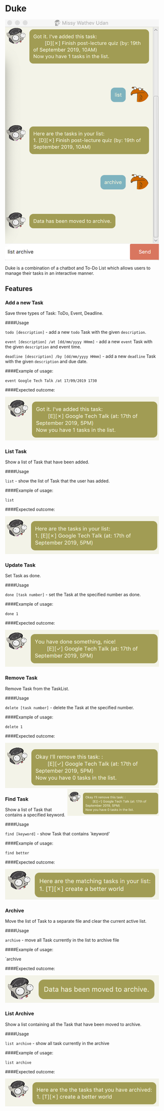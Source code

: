# Duke
![Application Layout Preview](Ui.png)

Duke is a combination of a chatbot and To-Do List which allows users to manage their tasks in an interactive manner. 

## Features 

### Add a new Task
Save three types of Task: ToDo, Event, Deadline.

####Usage

`todo [description]` - add a new `todo` Task with the given `description`.

`event [description] /at [dd/mm/yyyy HHmm]` - add a new `event` Task with the given `description` and event time.

`deadline [description] /by [dd/mm/yyyy HHmm]` - add a new `deadline` Task with the given `description` and due date.

####Example of usage:

`event Google Tech Talk /at 17/09/2019 1730` 

####Expected outcome:

![Add](add.png)


### List Task
Show a list of Task that have been added.

####Usage

`list` - show the list of Task that the user has added.

####Example of usage:

`list` 

####Expected outcome:

![List](list.png)


### Update Task
Set Task as done.

####Usage

`done [task number]` - set the Task at the specified number as done.

####Example of usage:

`done 1` 

####Expected outcome:

![Done](done.png)

### Remove Task
Remove Task from the TaskList.

####Usage

`delete [task number]` - delete the Task at the specified number.

####Example of usage:

`delete 1` 

####Expected outcome:

![Delete](delete.png)
<img src="delete.png" width=300 align=right>



### Find Task
Show a list of Task that contains a specified keyword.


####Usage

`find [keyword]` - show Task that contains `keyword'

####Example of usage:

`find better` 

####Expected outcome:

![Find](find.png)

### Archive
Move the list of Task to a separate file and clear the current active list.


####Usage

`archive` - move all Task currently in the list to archive file

####Example of usage:

`archive

####Expected outcome:

![Archive](archive.png)

### List Archive
Show a list containing all the Task that have been moved to archive.


####Usage

`list archive` - show all task currently in the archive

####Example of usage:

`list archive` 

####Expected outcome:

![List Archive](listarchive.png)
